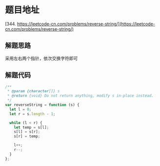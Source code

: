 # 题目地址

[344. https://leetcode-cn.com/problems/reverse-string/](https://leetcode-cn.com/problems/reverse-string/)

## 解题思路

采用左右两个指针，依次交换字符即可

## 解题代码

```js
/**
 * @param {character[]} s
 * @return {void} Do not return anything, modify s in-place instead.
 */
var reverseString = function (s) {
  let l = 0;
  let r = s.length - 1;

  while (l < r) {
    let temp = s[l];
    s[l] = s[r];
    s[r] = temp;

    l++;
    r--;
  }
};
```
